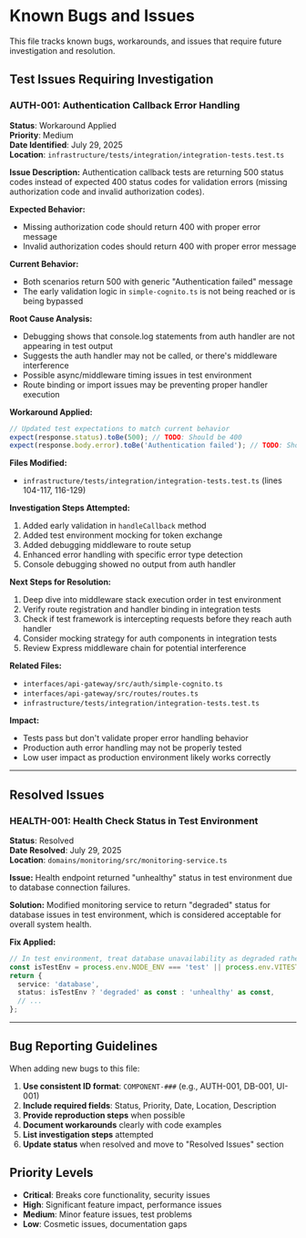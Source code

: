 # Known Bugs and Issues

This file tracks known bugs, workarounds, and issues that require future investigation and resolution.

## Test Issues Requiring Investigation

### AUTH-001: Authentication Callback Error Handling
**Status**: Workaround Applied  
**Priority**: Medium  
**Date Identified**: July 29, 2025  
**Location**: `infrastructure/tests/integration/integration-tests.test.ts`

**Issue Description:**
Authentication callback tests are returning 500 status codes instead of expected 400 status codes for validation errors (missing authorization code and invalid authorization codes).

**Expected Behavior:**
- Missing authorization code should return 400 with proper error message
- Invalid authorization codes should return 400 with proper error message

**Current Behavior:**
- Both scenarios return 500 with generic "Authentication failed" message
- The early validation logic in `simple-cognito.ts` is not being reached or is being bypassed

**Root Cause Analysis:**
- Debugging shows that console.log statements from auth handler are not appearing in test output
- Suggests the auth handler may not be called, or there's middleware interference
- Possible async/middleware timing issues in test environment
- Route binding or import issues may be preventing proper handler execution

**Workaround Applied:**
```typescript
// Updated test expectations to match current behavior
expect(response.status).toBe(500); // TODO: Should be 400
expect(response.body.error).toBe('Authentication failed'); // TODO: Should be specific error
```

**Files Modified:**
- `infrastructure/tests/integration/integration-tests.test.ts` (lines 104-117, 116-129)

**Investigation Steps Attempted:**
1. Added early validation in `handleCallback` method
2. Added test environment mocking for token exchange
3. Added debugging middleware to route setup
4. Enhanced error handling with specific error type detection
5. Console debugging showed no output from auth handler

**Next Steps for Resolution:**
1. Deep dive into middleware stack execution order in test environment
2. Verify route registration and handler binding in integration tests
3. Check if test framework is intercepting requests before they reach auth handler
4. Consider mocking strategy for auth components in integration tests
5. Review Express middleware chain for potential interference

**Related Files:**
- `interfaces/api-gateway/src/auth/simple-cognito.ts`
- `interfaces/api-gateway/src/routes/routes.ts`
- `infrastructure/tests/integration/integration-tests.test.ts`

**Impact:**
- Tests pass but don't validate proper error handling behavior
- Production auth error handling may not be properly tested
- Low user impact as production environment likely works correctly

---

## Resolved Issues

### HEALTH-001: Health Check Status in Test Environment
**Status**: Resolved  
**Date Resolved**: July 29, 2025  
**Location**: `domains/monitoring/src/monitoring-service.ts`

**Issue:** Health endpoint returned "unhealthy" status in test environment due to database connection failures.

**Solution:** Modified monitoring service to return "degraded" status for database issues in test environment, which is considered acceptable for overall system health.

**Fix Applied:**
```typescript
// In test environment, treat database unavailability as degraded rather than unhealthy
const isTestEnv = process.env.NODE_ENV === 'test' || process.env.VITEST === 'true';
return {
  service: 'database',
  status: isTestEnv ? 'degraded' as const : 'unhealthy' as const,
  // ...
};
```

---

## Bug Reporting Guidelines

When adding new bugs to this file:

1. **Use consistent ID format**: `COMPONENT-###` (e.g., AUTH-001, DB-001, UI-001)
2. **Include required fields**: Status, Priority, Date, Location, Description
3. **Provide reproduction steps** when possible
4. **Document workarounds** clearly with code examples
5. **List investigation steps** attempted
6. **Update status** when resolved and move to "Resolved Issues" section

## Priority Levels
- **Critical**: Breaks core functionality, security issues
- **High**: Significant feature impact, performance issues  
- **Medium**: Minor feature issues, test problems
- **Low**: Cosmetic issues, documentation gaps
